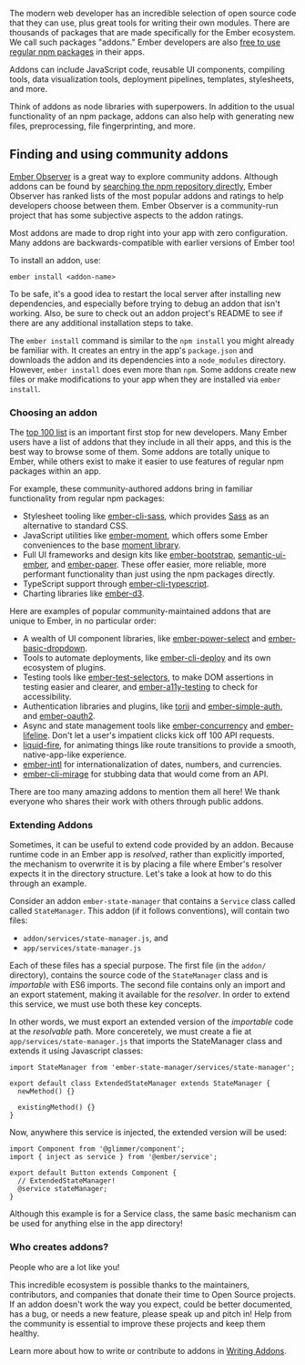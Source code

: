 The modern web developer has an incredible selection of open source code that they can use, plus great tools for writing their own modules.
There are thousands of packages that are made specifically for the Ember ecosystem. We call such packages "addons."
Ember developers are also
[free to use regular npm packages](https://guides.emberjs.com/release/addons-and-dependencies/managing-dependencies/) in their apps.

Addons can include JavaScript code, reusable UI components, compiling tools, data visualization tools, deployment pipelines, templates, stylesheets, and more.

Think of addons as node libraries with superpowers. In addition to the usual functionality of an npm package, addons can also help with generating new files, preprocessing, file fingerprinting, and more.

## Finding and using community addons

[Ember Observer](https://www.emberobserver.com/) is a great way to explore community addons. Although addons can be found by [searching the npm repository directly](https://www.npmjs.com/search?q=ember), Ember Observer has ranked lists of the most popular addons and ratings to help developers choose between them. Ember Observer is a community-run project that has some subjective aspects to the addon ratings.

Most addons are made to drop right into your app with zero configuration. Many addons are backwards-compatible with earlier versions of Ember too!

To install an addon, use:

```shell
ember install <addon-name>
```

To be safe, it's a good idea to restart the local server after installing new dependencies, and especially before trying to debug an addon that isn't working. Also, be sure to check out an addon project's README to see if there are any additional installation steps to take.

The `ember install` command is similar to the `npm install` you might already be familiar with. It creates an entry in the app's `package.json` and downloads the addon and its dependencies into a `node_modules` directory. However, `ember install` does even more than `npm`. Some addons create new files or make modifications to your app when they are installed via `ember install`.

### Choosing an addon

The [top 100 list](https://www.emberobserver.com/lists/top-addons) is an important first stop for new developers. Many Ember users have a list of addons that they include in all their apps, and this is the best way to browse some of them. Some addons are totally unique to Ember, while others exist to make it easier to use features of regular npm packages within an app.

For example, these community-authored addons bring in familiar functionality from regular npm packages:

- Stylesheet tooling like [ember-cli-sass](https://www.emberobserver.com/addons/ember-cli-sass), which provides [Sass](https://sass-lang.com/) as an alternative to standard CSS.
- JavaScript utilities like [ember-moment](https://www.emberobserver.com/addons/ember-moment), which offers some Ember conveniences to the base [moment library](https://www.npmjs.com/package/moment).
- Full UI frameworks and design kits like [ember-bootstrap](https://www.emberobserver.com/addons/ember-bootstrap), [semantic-ui-ember](https://www.emberobserver.com/addons/semantic-ui-ember), and [ember-paper](https://www.emberobserver.com/addons/ember-paper). These offer easier, more reliable, more performant functionality than just using the npm packages directly.
- TypeScript support through [ember-cli-typescript](https://github.com/typed-ember/ember-cli-typescript).
- Charting libraries like [ember-d3](https://github.com/ivanvanderbyl/ember-d3).

Here are examples of popular community-maintained addons that are unique to Ember, in no particular order:

- A wealth of UI component libraries, like [ember-power-select](https://www.emberobserver.com/addons/ember-power-select) and [ember-basic-dropdown](https://www.emberobserver.com/addons/ember-basic-dropdown).
- Tools to automate deployments, like [ember-cli-deploy](https://www.emberobserver.com/categories/deployment) and its own ecosystem of plugins.
- Testing tools like [ember-test-selectors](https://www.emberobserver.com/addons/ember-test-selectors), to make DOM assertions in testing easier and clearer, and [ember-a11y-testing](https://www.emberobserver.com/addons/ember-a11y-testing) to check for accessibility.
- Authentication libraries and plugins, like [torii](https://www.emberobserver.com/addons/torii) and [ember-simple-auth](https://www.emberobserver.com/addons/ember-simple-auth), and [ember-oauth2](https://www.emberobserver.com/addons/ember-oauth2).
- Async and state management tools like [ember-concurrency](https://www.emberobserver.com/addons/ember-concurrency) and [ember-lifeline](https://www.emberobserver.com/addons/ember-lifeline). Don't let a user's impatient clicks kick off 100 API requests.
- [liquid-fire](https://www.emberobserver.com/addons/liquid-fire), for animating things like route transitions to provide a smooth, native-app-like experience.
- [ember-intl](https://github.com/ember-intl/ember-intl) for internationalization of dates, numbers, and currencies.
- [ember-cli-mirage](https://www.ember-cli-mirage.com/) for stubbing data that would come from an API.

There are too many amazing addons to mention them all here! We thank everyone who shares their work with others through public addons.

### Extending Addons

Sometimes, it can be useful to extend code provided by an addon. Because runtime
code in an Ember app is *resolved*, rather than explicitly imported, the mechanism to overwrite it
is by placing a file where Ember's resolver expects it in the directory structure. Let's take a look
at how to do this through an example.

Consider an addon `ember-state-manager` that contains a `Service` class called called `StateManager`.
This addon (if it follows conventions), will contain two files:

- `addon/services/state-manager.js`, and
- `app/services/state-manager.js`

Each of these files has a special purpose. The first file (in the `addon/` directory), contains
the source code of the `StateManager` class  and is *importable* with ES6 imports. The second file
contains only an import and an export statement, making it available for the *resolver*.
In order to extend this service, we must use both these key concepts.

In other words, we must export an extended version of the *importable* code at the *resolvable* path.
More conceretely, we must create a fie at `app/services/state-manager.js`  that imports the StateManager
class and extends it using Javascript classes:

```javascript{data-file-name=app/services/state-manager.js}
import StateManager from 'ember-state-manager/services/state-manager';

export default class ExtendedStateManager extends StateManager {
  newMethod() {}

  existingMethod() {}
}
```

Now, anywhere this service is injected, the extended version will be used:

```javascript{data-file-name=app/components/button.js}
import Component from '@glimmer/component';
import { inject as service } from '@ember/service';

export default Button extends Component {
  // ExtendedStateManager!
  @service stateManager;
}
```

Although this example is for a Service class, the same basic mechanism can be used for anything else
in the app directory!

### Who creates addons?

People who are a lot like you!

This incredible ecosystem is possible thanks to the maintainers, contributors, and companies that donate their time to Open Source projects. If an addon doesn't work the way you expect, could be better documented, has a bug, or needs a new feature, please speak up and pitch in! Help from the community is essential to improve these projects and keep them healthy.

Learn more about how to write or contribute to addons in [Writing Addons](../../writing-addons/).
